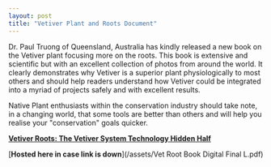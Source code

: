 ```yaml
---
layout: post
title: "Vetiver Plant and Roots Document"
---
```

Dr. Paul Truong of Queensland, Australia has kindly released a new book on the Vetiver plant focusing more on the roots. This book is extensive and scientific but with an excellent collection of photos from around the world. It clearly demonstrates why Vetiver is a superior plant physiologically to most others and should help readers understand how Vetiver could be integrated into a myriad of projects safely and with excellent results.

Native Plant enthusiasts within the conservation industry should take note, in a changing world, that some tools are better than others and will help you realise your "conservation" goals quicker.

[**Vetiver Roots: The Vetiver System Technology Hidden Half**](https://www.vetiver.org/wp-content/uploads/2021/12/0-Vet-Root-Book-Digital-Final-L.pdf)

[**Hosted here in case link is down**](/assets/Vet Root Book Digital Final L.pdf)